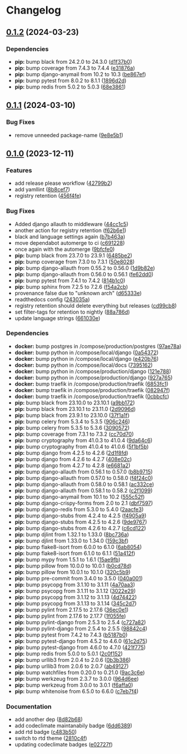 # Changelog

## [0.1.2](https://github.com/spousesupportgroup/postthis/compare/v0.1.1...v0.1.2) (2024-03-23)


### Dependencies

* **pip:** bump black from 24.2.0 to 24.3.0 ([d1f37b0](https://github.com/spousesupportgroup/postthis/commit/d1f37b0286837c4cde38ceeee6f8a54f63e6f8ff))
* **pip:** bump coverage from 7.4.3 to 7.4.4 ([e31876a](https://github.com/spousesupportgroup/postthis/commit/e31876a7b0564e4506fe475a54c768c13797fd4d))
* **pip:** bump django-anymail from 10.2 to 10.3 ([be867ef](https://github.com/spousesupportgroup/postthis/commit/be867eff17dcc06c037fe690690a7f0f9c766547))
* **pip:** bump pytest from 8.0.2 to 8.1.1 ([1896d2d](https://github.com/spousesupportgroup/postthis/commit/1896d2d8818b245a0715b1dbe027042ade489cc0))
* **pip:** bump redis from 5.0.2 to 5.0.3 ([68e3861](https://github.com/spousesupportgroup/postthis/commit/68e3861713292ff49543a530cec61d9e5ed478fa))

## [0.1.1](https://github.com/spousesupportgroup/postthis/compare/v0.1.0...v0.1.1) (2024-03-10)


### Bug Fixes

* remove unneeded package-name ([9e8e5b1](https://github.com/spousesupportgroup/postthis/commit/9e8e5b1b1e0623b884b9ea15d6997c5496e7c57f))

## [0.1.0](https://github.com/spousesupportgroup/postthis/compare/v0.0.17...v0.1.0) (2023-12-11)


### Features

* add release please workflow ([42799b2](https://github.com/spousesupportgroup/postthis/commit/42799b2f5c86838323504a4f0aebec1b7bc99053))
* add yamllint ([8b8cef7](https://github.com/spousesupportgroup/postthis/commit/8b8cef79aad0ecc6fc1260bbc91b001e61dcc294))
* registry retention ([456f4fe](https://github.com/spousesupportgroup/postthis/commit/456f4fe6f4b3386c90c3d30bda629384e238e140))


### Bug Fixes

* Added django allauth to middleware ([44cc1c5](https://github.com/spousesupportgroup/postthis/commit/44cc1c5b4f8d35c2a67455db3b402213bef06857))
* another action for registry retention ([f62b6e1](https://github.com/spousesupportgroup/postthis/commit/f62b6e120798eea73c049c76e011042b1661e606))
* black and language settings again ([b7b463a](https://github.com/spousesupportgroup/postthis/commit/b7b463a9d44882e2099d21a367af5d023006c387))
* move dependabot automerge to ci ([c691228](https://github.com/spousesupportgroup/postthis/commit/c6912281cad5ddc8742fad96c6e79aaea37d539c))
* once again with the automerge ([9bfcfe0](https://github.com/spousesupportgroup/postthis/commit/9bfcfe05d5e6ab3396ea53df9592218051037753))
* **pip:** bump black from 23.7.0 to 23.9.1 ([6485be2](https://github.com/spousesupportgroup/postthis/commit/6485be2de84b9f8f900c1f078c391eb523d37778))
* **pip:** bump coverage from 7.3.0 to 7.3.1 ([50e8028](https://github.com/spousesupportgroup/postthis/commit/50e8028b3f4fbe8b3880deee44efd76cc4ece72f))
* **pip:** bump django-allauth from 0.55.2 to 0.56.0 ([1d9b82e](https://github.com/spousesupportgroup/postthis/commit/1d9b82eea9b2cd5824f3c2c5193a218c670ea613))
* **pip:** bump django-allauth from 0.56.0 to 0.56.1 ([fe62dd0](https://github.com/spousesupportgroup/postthis/commit/fe62dd00247763e7026f023f70895f6b7c37e54b))
* **pip:** bump pytest from 7.4.1 to 7.4.2 ([814b1c0](https://github.com/spousesupportgroup/postthis/commit/814b1c0b24d679ec29de98cb027d77bbc1f3cb87))
* **pip:** bump sphinx from 7.2.5 to 7.2.6 ([f54a2cb](https://github.com/spousesupportgroup/postthis/commit/f54a2cb2529ac15a4eb2ce7dbb57375834a2f05e))
* provenance false due to "unknown arch" ([d65333e](https://github.com/spousesupportgroup/postthis/commit/d65333e01b95a95c4157704479b933964bb0cc88))
* readthedocs config ([243035a](https://github.com/spousesupportgroup/postthis/commit/243035a87584faf1ce85e655845b14e7ad720d09))
* registry retention should delete everything but releases ([cd99cb8](https://github.com/spousesupportgroup/postthis/commit/cd99cb81c2d1bce1e416361d7122da936c074899))
* set filter-tags for retention to nightly ([88a786d](https://github.com/spousesupportgroup/postthis/commit/88a786d31fb53d9f9f9ba8e3308ba0f2520a3dcd))
* update language strings ([661030e](https://github.com/spousesupportgroup/postthis/commit/661030e310cd4da56bf48077b7833479bee365c6))


### Dependencies

* **docker:** bump postgres in /compose/production/postgres ([97ae78a](https://github.com/spousesupportgroup/postthis/commit/97ae78a09913f3959d28dcaf83817e2a2a3b5b73))
* **docker:** bump python in /compose/local/django ([0a54372](https://github.com/spousesupportgroup/postthis/commit/0a543725cf8bdd8695cb8f4cd4bc5592f50a3b9c))
* **docker:** bump python in /compose/local/django ([e420b76](https://github.com/spousesupportgroup/postthis/commit/e420b7679975e1b3e27ea0878b6e7619a3120e36))
* **docker:** bump python in /compose/local/docs ([7395162](https://github.com/spousesupportgroup/postthis/commit/7395162565290408d04fea3cb5d713a127131dab))
* **docker:** bump python in /compose/production/django ([121e788](https://github.com/spousesupportgroup/postthis/commit/121e78899700f9623dead18a93d1f10f93857874))
* **docker:** bump python in /compose/production/django ([927a765](https://github.com/spousesupportgroup/postthis/commit/927a765a9f0271930f03995edfed3c77758db072))
* **docker:** bump traefik in /compose/production/traefik ([6853fc1](https://github.com/spousesupportgroup/postthis/commit/6853fc18fb74dd46449bf5784836ff4233539898))
* **docker:** bump traefik in /compose/production/traefik ([082947f](https://github.com/spousesupportgroup/postthis/commit/082947ffac881995064f959f1146ca322f134b72))
* **docker:** bump traefik in /compose/production/traefik ([0cbbcfc](https://github.com/spousesupportgroup/postthis/commit/0cbbcfc42cbc5a4ea09d2fcbe2f0b60c6fe8fc93))
* **pip:** bump black from 23.10.0 to 23.10.1 ([a9bb172](https://github.com/spousesupportgroup/postthis/commit/a9bb1724fae06950dce3d5166f298fddfe48ee74))
* **pip:** bump black from 23.10.1 to 23.11.0 ([2d9096d](https://github.com/spousesupportgroup/postthis/commit/2d9096d401855681d8f40f72f81996cd57aef07b))
* **pip:** bump black from 23.9.1 to 23.10.0 ([37f1a1f](https://github.com/spousesupportgroup/postthis/commit/37f1a1ff6c031768f33bf44c8db277ce0a0416a4))
* **pip:** bump celery from 5.3.4 to 5.3.5 ([906c246](https://github.com/spousesupportgroup/postthis/commit/906c2466a5c0d2d937b7e66123f90a1a2c62cfff))
* **pip:** bump celery from 5.3.5 to 5.3.6 ([3090572](https://github.com/spousesupportgroup/postthis/commit/3090572cc75d6cf6e334a7764d54abe8f1be54cc))
* **pip:** bump coverage from 7.3.1 to 7.3.2 ([cc70d70](https://github.com/spousesupportgroup/postthis/commit/cc70d70f29e4194dcbe293f832dce8adfad97872))
* **pip:** bump cryptography from 41.0.3 to 41.0.4 ([9da64c6](https://github.com/spousesupportgroup/postthis/commit/9da64c60293480ab7449cbae4987b568f51beaa9))
* **pip:** bump cryptography from 41.0.4 to 41.0.6 ([5f1bf5b](https://github.com/spousesupportgroup/postthis/commit/5f1bf5b331b47fc6d38c5832161b64ef0e503999))
* **pip:** bump django from 4.2.5 to 4.2.6 ([2d1f8fd](https://github.com/spousesupportgroup/postthis/commit/2d1f8fdd7442be660fa821f9712ffa5111118b3c))
* **pip:** bump django from 4.2.6 to 4.2.7 ([408e02c](https://github.com/spousesupportgroup/postthis/commit/408e02c10597222d7685e7d3a5194cd670cda6c5))
* **pip:** bump django from 4.2.7 to 4.2.8 ([e6681a2](https://github.com/spousesupportgroup/postthis/commit/e6681a25664db58f18a96f558da16210d861fe0d))
* **pip:** bump django-allauth from 0.56.1 to 0.57.0 ([b8b9715](https://github.com/spousesupportgroup/postthis/commit/b8b97155a1c88acb690f56d96f75e474d278b440))
* **pip:** bump django-allauth from 0.57.0 to 0.58.0 ([f4f24c0](https://github.com/spousesupportgroup/postthis/commit/f4f24c08eb5b75d90d5db976dca05fed49e9e69b))
* **pip:** bump django-allauth from 0.58.0 to 0.58.1 ([ac332ce](https://github.com/spousesupportgroup/postthis/commit/ac332ced497488ebb8967e718b09ca5d18755eb0))
* **pip:** bump django-allauth from 0.58.1 to 0.58.2 ([c2f1099](https://github.com/spousesupportgroup/postthis/commit/c2f109978b37e80a6c421df9287dc17eecde029d))
* **pip:** bump django-anymail from 10.1 to 10.2 ([555c52f](https://github.com/spousesupportgroup/postthis/commit/555c52f2c5df208bf891a3f262e3279664102473))
* **pip:** bump django-crispy-forms from 2.0 to 2.1 ([dbf7597](https://github.com/spousesupportgroup/postthis/commit/dbf75979b0107bd1b3d3723281de8b522d2e2aea))
* **pip:** bump django-redis from 5.3.0 to 5.4.0 ([2aacfe3](https://github.com/spousesupportgroup/postthis/commit/2aacfe3a5a10a1e2b5c1fc91a0ce9f315aee47ae))
* **pip:** bump django-stubs from 4.2.4 to 4.2.5 ([f4905a9](https://github.com/spousesupportgroup/postthis/commit/f4905a9407639bb32ecc6cd8c192f878e828e3a9))
* **pip:** bump django-stubs from 4.2.5 to 4.2.6 ([9de9767](https://github.com/spousesupportgroup/postthis/commit/9de976788fa25cfd19a4aa80088319a7bc3a63d8))
* **pip:** bump django-stubs from 4.2.6 to 4.2.7 ([c6cd122](https://github.com/spousesupportgroup/postthis/commit/c6cd122669c5c1f4c13f08b9f04733c4c0160054))
* **pip:** bump djlint from 1.32.1 to 1.33.0 ([8bc736a](https://github.com/spousesupportgroup/postthis/commit/8bc736a1be7f95f25c73cb2974cb7c17b246aad3))
* **pip:** bump djlint from 1.33.0 to 1.34.0 ([159c3bf](https://github.com/spousesupportgroup/postthis/commit/159c3bfb65dfc13a1c92f3a4908f4f7632b89b48))
* **pip:** bump flake8-isort from 6.0.0 to 6.1.0 ([6ab8054](https://github.com/spousesupportgroup/postthis/commit/6ab80545f554f620de69da6870b11fd54a390c0b))
* **pip:** bump flake8-isort from 6.1.0 to 6.1.1 ([51a412f](https://github.com/spousesupportgroup/postthis/commit/51a412fb61fc31697957ed62a96be422c3779359))
* **pip:** bump mypy from 1.5.1 to 1.6.1 ([15ae9fb](https://github.com/spousesupportgroup/postthis/commit/15ae9fbb2cc522e333e8211188eeeb2767d2b824))
* **pip:** bump pillow from 10.0.0 to 10.0.1 ([b0cd78d](https://github.com/spousesupportgroup/postthis/commit/b0cd78d3d3c4099592480a721528ffbaee158665))
* **pip:** bump pillow from 10.0.1 to 10.1.0 ([320c5b9](https://github.com/spousesupportgroup/postthis/commit/320c5b99365216502bc16528cd546b7c175acdc6))
* **pip:** bump pre-commit from 3.4.0 to 3.5.0 ([040a001](https://github.com/spousesupportgroup/postthis/commit/040a001bbfbc67b4bf8e93770f7b3f8071745896))
* **pip:** bump psycopg from 3.1.10 to 3.1.11 ([4a70aa3](https://github.com/spousesupportgroup/postthis/commit/4a70aa302f8ed393daa13ed30aee07d2195a0f14))
* **pip:** bump psycopg from 3.1.11 to 3.1.12 ([3022e29](https://github.com/spousesupportgroup/postthis/commit/3022e290eeac154ff34c5f32a833df459ec9bce4))
* **pip:** bump psycopg from 3.1.12 to 3.1.13 ([4d74422](https://github.com/spousesupportgroup/postthis/commit/4d74422124fe4f4931cc979e6e9ca184d3dea009))
* **pip:** bump psycopg from 3.1.13 to 3.1.14 ([345c2d7](https://github.com/spousesupportgroup/postthis/commit/345c2d75757ac25d6e29693009c9760a82ad68f6))
* **pip:** bump pylint from 2.17.5 to 2.17.6 ([36ec0e1](https://github.com/spousesupportgroup/postthis/commit/36ec0e1137e56000c9b7d96bd1e935280b5655de))
* **pip:** bump pylint from 2.17.6 to 2.17.7 ([1f055fe](https://github.com/spousesupportgroup/postthis/commit/1f055fed6c585306e802137f22e8a869b08315ae))
* **pip:** bump pylint-django from 2.5.3 to 2.5.4 ([c727a82](https://github.com/spousesupportgroup/postthis/commit/c727a82156bc7b7f74dd7356161a63ff484e7dc5))
* **pip:** bump pylint-django from 2.5.4 to 2.5.5 ([98842c4](https://github.com/spousesupportgroup/postthis/commit/98842c47880b0675dc05b19fc7f142d7ec2621d3))
* **pip:** bump pytest from 7.4.2 to 7.4.3 ([b5187b0](https://github.com/spousesupportgroup/postthis/commit/b5187b05e8cd973a557b3d624252195726f7b522))
* **pip:** bump pytest-django from 4.5.2 to 4.6.0 ([61c2d75](https://github.com/spousesupportgroup/postthis/commit/61c2d7565a2bda5a544e8efe525767e05bea3cad))
* **pip:** bump pytest-django from 4.6.0 to 4.7.0 ([421f775](https://github.com/spousesupportgroup/postthis/commit/421f775b7443b155a90caf5d9c747e2b5d07c12c))
* **pip:** bump redis from 5.0.0 to 5.0.1 ([2c0f152](https://github.com/spousesupportgroup/postthis/commit/2c0f15284a7708ddb3f7d29f9540a6b185adf379))
* **pip:** bump urllib3 from 2.0.4 to 2.0.6 ([0b3b386](https://github.com/spousesupportgroup/postthis/commit/0b3b386c45971fe774d1b000229fbc23026155fc))
* **pip:** bump urllib3 from 2.0.6 to 2.0.7 ([ab49127](https://github.com/spousesupportgroup/postthis/commit/ab4912732282a798a0b3b50df646b92666d2cf63))
* **pip:** bump watchfiles from 0.20.0 to 0.21.0 ([9ac3c6e](https://github.com/spousesupportgroup/postthis/commit/9ac3c6e90f723eb591f3591c5cbd18727b1abda4))
* **pip:** bump werkzeug from 2.3.7 to 3.0.0 ([964d6ee](https://github.com/spousesupportgroup/postthis/commit/964d6eeb77b0e20f1bc40142378e46217c2a0898))
* **pip:** bump werkzeug from 3.0.0 to 3.0.1 ([f6affa0](https://github.com/spousesupportgroup/postthis/commit/f6affa0014bbd6c651e1e1339595e7a26d4ac34a))
* **pip:** bump whitenoise from 6.5.0 to 6.6.0 ([c7eb7f4](https://github.com/spousesupportgroup/postthis/commit/c7eb7f4be6bab9b98d4318607f5a45035a34f093))


### Documentation

* add another dep ([8d82b68](https://github.com/spousesupportgroup/postthis/commit/8d82b68d7ee14da4c8dc6a8b67bb2c68fe9cf781))
* add codeclimate maintanabily badge ([6dd6389](https://github.com/spousesupportgroup/postthis/commit/6dd6389a4cd0fe9786455d248fd365af63e4ccb8))
* add rtd badge ([c483b50](https://github.com/spousesupportgroup/postthis/commit/c483b5054b7c864b04ec5df666c475fb8565f95c))
* switch to rtd theme ([2810c4f](https://github.com/spousesupportgroup/postthis/commit/2810c4f937416b8b428da0b1fccd452f14d2e537))
* updating codeclimate badges ([e02727f](https://github.com/spousesupportgroup/postthis/commit/e02727f6e9eea5956ad0dc4b0c42c1636620c47d))
